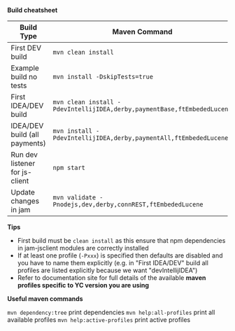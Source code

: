 **Build cheatsheet**

| Build Type                      | Maven Command                                                                      |
| ------------------------------- | ---------------------------------------------------------------------------------- |
| First DEV build                 | `mvn clean install`                                                                |
| Example build no tests          | `mvn install -DskipTests=true`                                                     |
| First IDEA/DEV build            | `mvn clean install -PdevIntellijIDEA,derby,paymentBase,ftEmbededLucene`            |
| IDEA/DEV build (all payments)   | `mvn install -PdevIntellijIDEA,derby,paymentAll,ftEmbededLucene`                   |
| Run dev listener for js-client  | `npm start`                                                                        |
| Update changes in jam           | `mvn validate -Pnodejs,dev,derby,connREST,ftEmbededLucene`                         |

**Tips**

* First build must be `clean install` as this ensure that npm dependencies in jam-jsclient modules are correctly installed
* If at least one profile (`-Pxxx`) is specified then defaults are disabled and you have to name them explicitly (e.g. in "First IDEA/DEV" build all profiles are listed explicitly because we want "devIntellijIDEA")
* Refer to documentation site for full details of the available **maven profiles specific to YC version you are using**

**Useful maven commands**

`mvn dependency:tree` print dependencies
`mvn help:all-profiles` print all available profiles
`mvn help:active-profiles` print active profiles